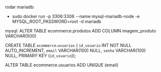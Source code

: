 rodar mariadb:
- sudo docker run -p 3306:3306 --name mysql-mariadb-node -e MYSQL_ROOT_PASSWORD=root -d mariadb

mysql:
ALTER TABLE ecommerce.produtos ADD COLUMN imagem_produto VARCHAR(500)

CREATE TABLE `ecommerce`.`usuarios` (
  `id_usuario` INT NOT NULL AUTO_INCREMENT,
  `email` VARCHAR(100) NULL,
  `senha` VARCHAR(100) NULL,
  PRIMARY KEY (`id_usuario`));

  ALTER TABLE ecommerce.usuarios ADD UNIQUE (email)